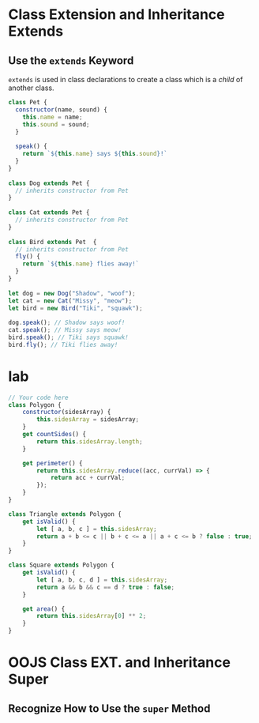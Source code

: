 # **Class Extension and Inheritance Extends**

## Use the `extends` Keyword

`extends` is used in class declarations to create a class which is a *child* of another class.

```js
class Pet {
  constructor(name, sound) {
    this.name = name;
    this.sound = sound;
  }
 
  speak() {
    return `${this.name} says ${this.sound}!`
  }
}
 
class Dog extends Pet {
  // inherits constructor from Pet
}
 
class Cat extends Pet {
  // inherits constructor from Pet
}
 
class Bird extends Pet  {
  // inherits constructor from Pet
  fly() {
    return `${this.name} flies away!`
  }
}
 
let dog = new Dog("Shadow", "woof");
let cat = new Cat("Missy", "meow");
let bird = new Bird("Tiki", "squawk");
 
dog.speak(); // Shadow says woof!
cat.speak(); // Missy says meow!
bird.speak(); // Tiki says squawk!
bird.fly(); // Tiki flies away!
```

# lab

```js
// Your code here
class Polygon {
	constructor(sidesArray) {
		this.sidesArray = sidesArray;
	}
	get countSides() {
		return this.sidesArray.length;
	}

	get perimeter() {
		return this.sidesArray.reduce((acc, currVal) => {
			return acc + currVal;
		});
	}
}

class Triangle extends Polygon {
	get isValid() {
		let [ a, b, c ] = this.sidesArray;
		return a + b <= c || b + c <= a || a + c <= b ? false : true;
	}
}

class Square extends Polygon {
	get isValid() {
		let [ a, b, c, d ] = this.sidesArray;
		return a && b && c == d ? true : false;
	}

	get area() {
		return this.sidesArray[0] ** 2;
	}
}
```

# OOJS Class EXT. and Inheritance Super

## Recognize How to Use the `super` Method

